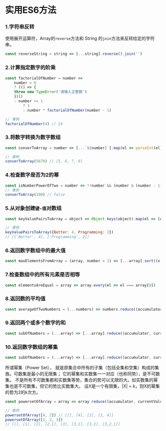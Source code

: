 # 实用ES6方法

### 1.字符串反转

使用展开运算符，Array的`reverse`方法和 String 的`join`方法来反转给定的字符串。

```js
const reverseString = string => [...string].reverse().join('')
```



### 2.计算指定数字的阶乘

```js
const factorialOfNumber = number => 
	number < 0
	? (() => {
    throw new TypeError('请输入正整数')
	})()
	: number <= 1
		? 1
		: number * factorialOfNumber(number - 1)

// 事例
factorialOfNumber(4) // 24
```



### 3.将数字转换为数字数组

```js
const converToArray = number => [...`${number}`].map(el => parseInt(el))

// 事例
converToArray(5678) // [5, 6, 7, 8]
```



### 4.检查数字是否为2的幂

```js
const isNumberPowerOfTwo = number => !!number && (number & (number - 1)) == 0
// 事例
converToArray(100) // false
```



### 5.从对象创建`键-值`对数组

```js
const keyValuePairsToArray = object => Object.keys(object).map(el => [el, object[el]])

// 事例
keyValuePairsToArray({Better: 4, Programming: 2})
// [['Better', 4], ['Programming', 2]]
```



### 6.返回数字数组中的最大值

```js
const maxElementsFromArray = (array, number = 1) => [...array].sort((x, y) => y - x).slice(0, number)
```



### 7.检查数组中的所有元素是否相等

```js
const elementsAreEqual = array => array.every(el => el === array[0])
```



### 8.返回数的平均值

```js
const averageOfTwoNumbers = (...numbers) => numbers.reduce((accumulator, currentValue) => accumulator + currentValue, 0) / numbers.length
```



### 9.返回两个或多个数字的和

```js
const subOfNumbers = (...array) => [...array].reduce((accumulator, currentValue) => accumulator + currentValue, 0)
```



### 10.返回数字数组的幂集

```js
const subOfNumbers = (...array) => [...array].reduce((accumulator, currentValue) => accumulator + currentValue, 0)
```

所谓幂集（Power Set）， 就是原集合中所有的子集（包括全集和空集）构成的集族。可数集是最小的无限集； 它的幂集和实数集一一对应（也称同势），是不可数集。 不是所有不可数集都和实数集等势，集合的势可以无限的大。如实数集的幂集也是不可数集，但它的势比实数集大。 设X是一个有限集，|X| = k，则X的幂集的势为2的k次方。

```js
const powersetOfArray = array => array.reduce((accumulator, currentValue) => accumulator.concat(accumulator.map(el => [currentValue].concat(el))), [[]])

// 事例
powersetOfArray([4, 2]) // [[], [4], [2], [2, 4]]
powersetOfArray([1, 2, 3])
// [[], [1], [2], [2,1], [3], [3,1], [3,2], [3,2,1]]
```











